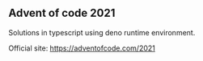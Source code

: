 ## Advent of code 2021

Solutions in typescript using deno runtime environment.

Official site: https://adventofcode.com/2021